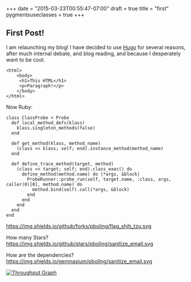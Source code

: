 +++
date = "2015-03-23T00:55:47-07:00"
draft = true
title = "first"
pygmentsuseclasses = true
+++

## First Post!

I am relaunching my blog!  I have decided to use [Hugo](https://gohugo.io/) for several reasons, after much internal debate, and blog 
reading, and because I desperately want to be cool.

```lang=html
<html>
    <body>
     <h1>This HTML</h1>
     <p>Paragraph!</p>
    </body>
</html>
```
Now Ruby:

```lang=ruby
class ClassProbe < Probe
  def local_method_defs(klass)
    klass.singleton_methods(false)
  end

  def get_method(klass, method_name)
    (class << klass; self; end).instance_method(method_name)
  end

  def define_trace_method(target, method)
    (class << target; self; end).class_exec() do
      define_method(method.name) do |*args, &block|
        ProbeRunner::probe_run(self, target.name, :class, args, caller(0)[0], method.name) do
          method.bind(self).call(*args, &block)
        end
      end
    end
  end
end
```

https://img.shields.io/github/forks/pboling/flag_shih_tzu.svg

How many Stars?
https://img.shields.io/github/stars/pboling/sanitize_email.svg



How are the dependencies?
https://img.shields.io/gemnasium/pboling/sanitize_email.svg

[![Throughput Graph](https://graphs.waffle.io/pboling/flag_shih_tzu/throughput.svg)](https://waffle.io/pboling/flag_shih_tzu/metrics)

